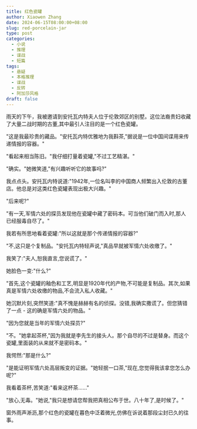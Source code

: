 ```yaml
---
title: 红色瓷罐
author: Xiaowen Zhang
date: 2024-06-15T08:00:00+08:00
slug: red-porcelain-jar
type: post
categories:
  - 小说
  - 推理
  - 谍战
  - 短篇
tags:
  - 悬疑
  - 本格推理
  - 谍战
  - 反转
  - 阿加莎风格
draft: false
---
```


雨天的下午，我被邀请到安托瓦内特夫人位于伦敦郊区的别墅。这位法裔贵妇收藏了大量二战时期的古董,其中最引人注目的是一个红色瓷罐。

"这是我最珍贵的藏品。"安托瓦内特优雅地为我斟茶,"据说是一位中国间谍用来传递情报的容器。"

"看起来相当陈旧。"我仔细打量着瓷罐,"不过工艺精湛。"

"确实。"她微笑道,"有兴趣听听它的故事吗?"

我点点头。安托瓦内特说道:"1942年,一位名叫李的中国商人频繁出入伦敦的古董店。他总是对这类红色瓷罐表现出极大兴趣。"

"后来呢?"

"有一天,军情六处的探员发现他在瓷罐中藏了密码本。可当他们破门而入时,那人已经服毒自尽了。"

我若有所思地看着瓷罐:"所以这就是那个传递情报的容器?"

"不,这只是个复制品。"安托瓦内特轻声说,"真品早就被军情六处收缴了。"

我笑了:"夫人,恕我直言,您说谎了。"

她脸色一变:"什么?"

"首先,这个瓷罐的釉色和工艺,明显是1920年代的产物,不可能是复制品。其次,如果真是军情六处收缴的物品,不会流入私人收藏。"

她沉默片刻,突然笑道:"真不愧是赫赫有名的侦探。没错,我确实撒谎了。但您猜错了一点 - 这的确是军情六处的物品。"

"因为您就是当年的军情六处探员?"

"不。"她拿起茶杯,"因为我就是李先生的接头人。那个自尽的不过是替身。而这个瓷罐,里面装的从来就不是密码本。"

我愕然:"那是什么?"

"是能证明军情六处高层叛变的证据。"她轻抿一口茶,"现在,您觉得我该拿您怎么办呢?"

我看着茶杯,苦笑道:"看来这杯茶……"

"放心,无毒。"她说,"我只是想请您帮我把真相公布于世。八十年了,是时候了。"

窗外雨声淅沥,那个红色的瓷罐在暮色中泛着微光,仿佛在诉说着那段尘封已久的往事。